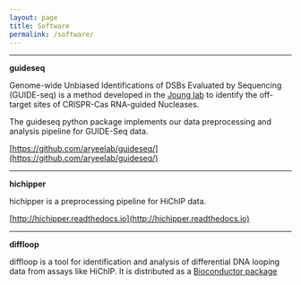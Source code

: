 ```yaml
---
layout: page
title: Software
permalink: /software/
---
```


-----------------------------------
**guideseq**

Genome-wide Unbiased Identifications of DSBs Evaluated by Sequencing (GUIDE-seq) is a  method developed in the [Joung lab](http://www.jounglab.org) to identify the off-target sites of CRISPR-Cas RNA-guided Nucleases.

The guideseq python package implements our data preprocessing and analysis pipeline for GUIDE-Seq data.

[https://github.com/aryeelab/guideseq/](https://github.com/aryeelab/guideseq/)

-----------------------------------

**hichipper**

hichipper is a preprocessing pipeline for HiChIP data.

[http://hichipper.readthedocs.io](http://hichipper.readthedocs.io)


-----------------------------------
**diffloop**

diffloop is a tool for identification and analysis of differential DNA looping data from assays like HiChIP. It is distributed as a [Bioconductor package](http://bioconductor.org/packages/diffloop/)

